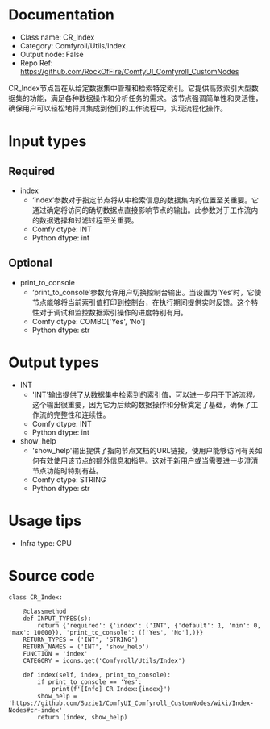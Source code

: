 # Documentation
- Class name: CR_Index
- Category: Comfyroll/Utils/Index
- Output node: False
- Repo Ref: https://github.com/RockOfFire/ComfyUI_Comfyroll_CustomNodes

CR_Index节点旨在从给定数据集中管理和检索特定索引。它提供高效索引大型数据集的功能，满足各种数据操作和分析任务的需求。该节点强调简单性和灵活性，确保用户可以轻松地将其集成到他们的工作流程中，实现流程化操作。

# Input types
## Required
- index
    - ‘index’参数对于指定节点将从中检索信息的数据集内的位置至关重要。它通过确定将访问的确切数据点直接影响节点的输出。此参数对于工作流内的数据选择和过滤过程至关重要。
    - Comfy dtype: INT
    - Python dtype: int
## Optional
- print_to_console
    - ‘print_to_console’参数允许用户切换控制台输出。当设置为‘Yes’时，它使节点能够将当前索引值打印到控制台，在执行期间提供实时反馈。这个特性对于调试和监控数据索引操作的进度特别有用。
    - Comfy dtype: COMBO['Yes', 'No']
    - Python dtype: str

# Output types
- INT
    - 'INT'输出提供了从数据集中检索到的索引值，可以进一步用于下游流程。这个输出很重要，因为它为后续的数据操作和分析奠定了基础，确保了工作流的完整性和连续性。
    - Comfy dtype: INT
    - Python dtype: int
- show_help
    - 'show_help'输出提供了指向节点文档的URL链接，使用户能够访问有关如何有效使用该节点的额外信息和指导。这对于新用户或当需要进一步澄清节点功能时特别有益。
    - Comfy dtype: STRING
    - Python dtype: str

# Usage tips
- Infra type: CPU

# Source code
```
class CR_Index:

    @classmethod
    def INPUT_TYPES(s):
        return {'required': {'index': ('INT', {'default': 1, 'min': 0, 'max': 10000}), 'print_to_console': (['Yes', 'No'],)}}
    RETURN_TYPES = ('INT', 'STRING')
    RETURN_NAMES = ('INT', 'show_help')
    FUNCTION = 'index'
    CATEGORY = icons.get('Comfyroll/Utils/Index')

    def index(self, index, print_to_console):
        if print_to_console == 'Yes':
            print(f'[Info] CR Index:{index}')
        show_help = 'https://github.com/Suzie1/ComfyUI_Comfyroll_CustomNodes/wiki/Index-Nodes#cr-index'
        return (index, show_help)
```